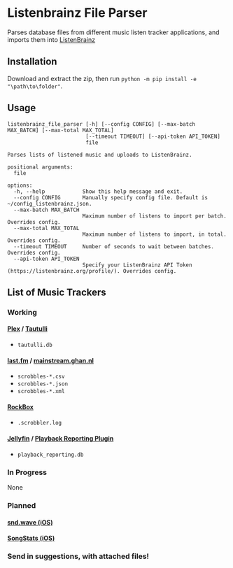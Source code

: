 # Listenbrainz File Parser
 Parses database files from different music listen tracker applications, and imports them into [ListenBrainz](https://listenbrainz.org/)

## Installation
 Download and extract the zip, then run `python -m pip install -e "\path\to\folder"`.

## Usage
```
listenbrainz_file_parser [-h] [--config CONFIG] [--max-batch MAX_BATCH] [--max-total MAX_TOTAL]
                         [--timeout TIMEOUT] [--api-token API_TOKEN]
                         file

Parses lists of listened music and uploads to ListenBrainz.

positional arguments:
  file

options:
  -h, --help            Show this help message and exit.
  --config CONFIG       Manually specify config file. Default is ~/config_listenbrainz.json.
  --max-batch MAX_BATCH
                        Maximum number of listens to import per batch. Overrides config.
  --max-total MAX_TOTAL
                        Maximum number of listens to import, in total. Overrides config.
  --timeout TIMEOUT     Number of seconds to wait between batches. Overrides config.
  --api-token API_TOKEN
                        Specify your ListenBrainz API Token (https://listenbrainz.org/profile/). Overrides config.
```

## List of Music Trackers

### Working
#### [Plex](https://www.plex.tv/) / [Tautulli](https://tautulli.com/)
- `tautulli.db`
#### [last.fm](https://www.last.fm/home) / [mainstream.ghan.nl](https://mainstream.ghan.nl/export.html)
- `scrobbles-*.csv`
- `scrobbles-*.json`
- `scrobbles-*.xml`
#### [RockBox](https://community.metabrainz.org/t/dealing-with-scrobbler-log-files/)
- `.scrobbler.log`
#### [Jellyfin](https://jellyfin.org/) / [Playback Reporting Plugin](https://github.com/jellyfin/jellyfin-plugin-playbackreporting)
- `playback_reporting.db`

### In Progress
None

### Planned
#### [snd.wave (iOS)](https://sndwave.app/)
#### [SongStats (iOS)](https://apps.apple.com/us/app/song-stats-for-apple-music/id1450329823)
#### 

### Send in suggestions, with attached files!
